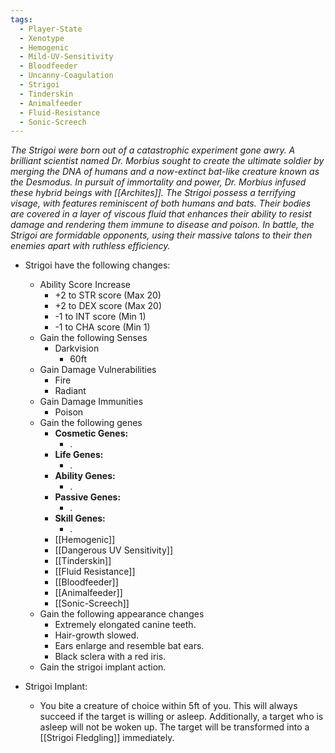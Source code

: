 ```yaml
---
tags:
  - Player-State
  - Xenotype
  - Hemogenic
  - Mild-UV-Sensitivity
  - Bloodfeeder
  - Uncanny-Coagulation
  - Strigoi
  - Tinderskin
  - Animalfeeder
  - Fluid-Resistance
  - Sonic-Screech
---
```

*The Strigoi were born out of a catastrophic experiment gone awry. A brilliant scientist named Dr. Morbius sought to create the ultimate soldier by merging the DNA of humans and a now-extinct bat-like creature known as the Desmodus. In pursuit of immortality and power, Dr. Morbius infused these hybrid beings with [[Archites]]. The Strigoi possess a terrifying visage, with features reminiscent of both humans and bats. Their bodies are covered in a layer of viscous fluid that enhances their ability to resist damage and rendering them immune to disease and poison. In battle, the Strigoi are formidable opponents, using their massive talons to their then enemies apart with ruthless efficiency.*

- Strigoi have the following changes:
	* Ability Score Increase
		* +2 to STR score (Max 20)
		* +2 to DEX score (Max 20)
		* -1 to INT score (Min 1)
		* -1 to CHA score (Min 1)
	* Gain the following Senses
		* Darkvision
			* 60ft
	* Gain Damage Vulnerabilities
		* Fire
		* Radiant
	* Gain Damage Immunities
		* Poison
	*  Gain the following genes
		-  **Cosmetic Genes:**
			- .
		- **Life Genes:**
			- .
		- **Ability Genes:**
			- .
		- **Passive Genes:**
			- .
		- **Skill Genes:**
			- .
		* [[Hemogenic]]
		* [[Dangerous UV Sensitivity]]
		* [[Tinderskin]]
		* [[Fluid Resistance]]
		* [[Bloodfeeder]]
		* [[Animalfeeder]]
		* [[Sonic-Screech]]
	* Gain the following appearance changes
		* Extremely elongated canine teeth.
		* Hair-growth slowed.
		* Ears enlarge and resemble bat ears.
		* Black sclera with a red iris.
	* Gain the strigoi implant action.

- Strigoi Implant:
	- You bite a creature of choice within 5ft of you. This will always succeed if the target is willing or asleep. Additionally, a target who is asleep will not be woken up. The target will be transformed into a [[Strigoi Fledgling]] immediately.